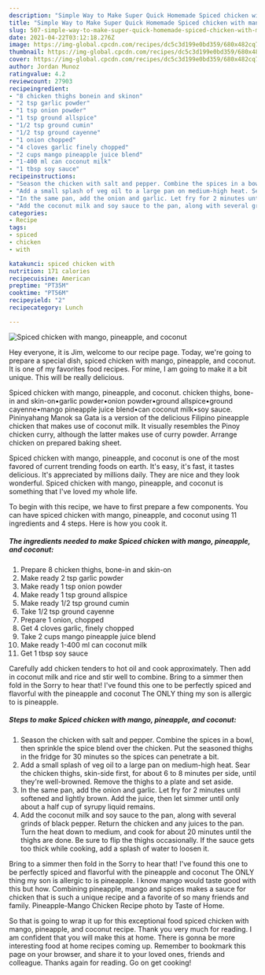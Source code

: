```yaml
---
description: "Simple Way to Make Super Quick Homemade Spiced chicken with mango, pineapple, and coconut"
title: "Simple Way to Make Super Quick Homemade Spiced chicken with mango, pineapple, and coconut"
slug: 507-simple-way-to-make-super-quick-homemade-spiced-chicken-with-mango-pineapple-and-coconut
date: 2021-04-22T03:12:18.276Z
image: https://img-global.cpcdn.com/recipes/dc5c3d199e0bd359/680x482cq70/spiced-chicken-with-mango-pineapple-and-coconut-recipe-main-photo.jpg
thumbnail: https://img-global.cpcdn.com/recipes/dc5c3d199e0bd359/680x482cq70/spiced-chicken-with-mango-pineapple-and-coconut-recipe-main-photo.jpg
cover: https://img-global.cpcdn.com/recipes/dc5c3d199e0bd359/680x482cq70/spiced-chicken-with-mango-pineapple-and-coconut-recipe-main-photo.jpg
author: Jordan Munoz
ratingvalue: 4.2
reviewcount: 27903
recipeingredient:
- "8 chicken thighs bonein and skinon"
- "2 tsp garlic powder"
- "1 tsp onion powder"
- "1 tsp ground allspice"
- "1/2 tsp ground cumin"
- "1/2 tsp ground cayenne"
- "1 onion chopped"
- "4 cloves garlic finely chopped"
- "2 cups mango pineapple juice blend"
- "1-400 ml can coconut milk"
- "1 tbsp soy sauce"
recipeinstructions:
- "Season the chicken with salt and pepper. Combine the spices in a bowl, then sprinkle the spice blend over the chicken. Put the seasoned thighs in the fridge for 30 minutes so the spices can penetrate a bit."
- "Add a small splash of veg oil to a large pan on medium-high heat. Sear the chicken thighs, skin-side first, for about 6 to 8 minutes per side, until they&#39;re well-browned. Remove the thighs to a plate and set aside."
- "In the same pan, add the onion and garlic. Let fry for 2 minutes until softened and lightly brown. Add the juice, then let simmer until only about a half cup of syrupy liquid remains."
- "Add the coconut milk and soy sauce to the pan, along with several grinds of black pepper. Return the chicken and any juices to the pan. Turn the heat down to medium, and cook for about 20 minutes until the thighs are done. Be sure to flip the thighs occasionally. If the sauce gets too thick while cooking, add a splash of water to loosen it."
categories:
- Recipe
tags:
- spiced
- chicken
- with

katakunci: spiced chicken with 
nutrition: 171 calories
recipecuisine: American
preptime: "PT35M"
cooktime: "PT56M"
recipeyield: "2"
recipecategory: Lunch

---
```



![Spiced chicken with mango, pineapple, and coconut](https://img-global.cpcdn.com/recipes/dc5c3d199e0bd359/680x482cq70/spiced-chicken-with-mango-pineapple-and-coconut-recipe-main-photo.jpg)

Hey everyone, it is Jim, welcome to our recipe page. Today, we're going to prepare a special dish, spiced chicken with mango, pineapple, and coconut. It is one of my favorites food recipes. For mine, I am going to make it a bit unique. This will be really delicious.

Spiced chicken with mango, pineapple, and coconut. chicken thighs, bone-in and skin-on•garlic powder•onion powder•ground allspice•ground cayenne•mango pineapple juice blend•can coconut milk•soy sauce. Pininyahang Manok sa Gata is a version of the delicious Filipino pineapple chicken that makes use of coconut milk. It visually resembles the Pinoy chicken curry, although the latter makes use of curry powder. Arrange chicken on prepared baking sheet.

Spiced chicken with mango, pineapple, and coconut is one of the most favored of current trending foods on earth. It's easy, it's fast, it tastes delicious. It's appreciated by millions daily. They are nice and they look wonderful. Spiced chicken with mango, pineapple, and coconut is something that I've loved my whole life.


To begin with this recipe, we have to first prepare a few components. You can have spiced chicken with mango, pineapple, and coconut using 11 ingredients and 4 steps. Here is how you cook it.

<!--inarticleads1-->

##### The ingredients needed to make Spiced chicken with mango, pineapple, and coconut:

1. Prepare 8 chicken thighs, bone-in and skin-on
1. Make ready 2 tsp garlic powder
1. Make ready 1 tsp onion powder
1. Make ready 1 tsp ground allspice
1. Make ready 1/2 tsp ground cumin
1. Take 1/2 tsp ground cayenne
1. Prepare 1 onion, chopped
1. Get 4 cloves garlic, finely chopped
1. Take 2 cups mango pineapple juice blend
1. Make ready 1-400 ml can coconut milk
1. Get 1 tbsp soy sauce


Carefully add chicken tenders to hot oil and cook approximately. Then add in coconut milk and rice and stir well to combine. Bring to a simmer then fold in the Sorry to hear that! I&#39;ve found this one to be perfectly spiced and flavorful with the pineapple and coconut The ONLY thing my son is allergic to is pineapple. 

<!--inarticleads2-->

##### Steps to make Spiced chicken with mango, pineapple, and coconut:

1. Season the chicken with salt and pepper. Combine the spices in a bowl, then sprinkle the spice blend over the chicken. Put the seasoned thighs in the fridge for 30 minutes so the spices can penetrate a bit.
1. Add a small splash of veg oil to a large pan on medium-high heat. Sear the chicken thighs, skin-side first, for about 6 to 8 minutes per side, until they&#39;re well-browned. Remove the thighs to a plate and set aside.
1. In the same pan, add the onion and garlic. Let fry for 2 minutes until softened and lightly brown. Add the juice, then let simmer until only about a half cup of syrupy liquid remains.
1. Add the coconut milk and soy sauce to the pan, along with several grinds of black pepper. Return the chicken and any juices to the pan. Turn the heat down to medium, and cook for about 20 minutes until the thighs are done. Be sure to flip the thighs occasionally. If the sauce gets too thick while cooking, add a splash of water to loosen it.


Bring to a simmer then fold in the Sorry to hear that! I&#39;ve found this one to be perfectly spiced and flavorful with the pineapple and coconut The ONLY thing my son is allergic to is pineapple. I know mango would taste good with this but how. Combining pineapple, mango and spices makes a sauce for chicken that is such a unique recipe and a favorite of so many friends and family. Pineapple-Mango Chicken Recipe photo by Taste of Home. 

So that is going to wrap it up for this exceptional food spiced chicken with mango, pineapple, and coconut recipe. Thank you very much for reading. I am confident that you will make this at home. There is gonna be more interesting food at home recipes coming up. Remember to bookmark this page on your browser, and share it to your loved ones, friends and colleague. Thanks again for reading. Go on get cooking!
